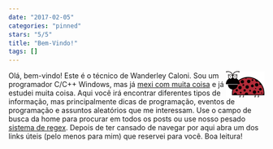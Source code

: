 ```yaml
---
date: "2017-02-05"
categories: "pinned"
stars: "5/5"
title: "Bem-Vindo!"
tags: []
---
```

<img src="/images/logo2.png" style="max-width:15%;min-width:40px;float:right;" alt="Logo" />

Olá, bem-vindo! Este é o técnico de Wanderley Caloni. Sou um programador C/C++ Windows, mas já [mexi com muita coisa](/sobre) e já estudei muita coisa. Aqui você irá encontrar diferentes tipos de informação, mas principalmente dicas de programação, eventos de programação e assuntos aleatórios que me interessam. Use o campo de busca da home para procurar em todos os posts ou use nosso pesado [sistema de regex](/all). Depois de ter cansado de navegar por aqui abra um dos links úteis (pelo menos para mim) que reservei para você. Boa leitura!
